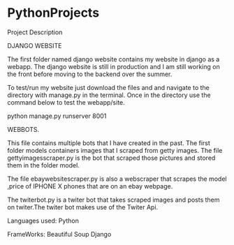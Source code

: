 # PythonProjects

Project Description

DJANGO WEBSITE

The first folder named django website contains my website in django as a webapp.
The django website is still in production and I am still working on the front before moving to the backend over the summer.

To test/run my website just download the files and and navigate to the directory with manage.py in the terminal.
Once in the directory use the command below to test the webapp/site.

python manage.py runserver 8001


WEBBOTS.

This file contains multiple bots that I have created in the past.
The first folder models containers images that I scraped from getty images.
The file gettyimagesscraper.py is the bot that scraped those pictures and stored them in the folder model.

The file ebaywebsitescraper.py is also a webscraper that scrapes the model ,price of IPHONE X phones that are on an ebay
webpage.

The twiterbot.py is a twiter bot that takes scraped images and posts them on twiter.The twiter bot makes use of the Twiter Api.

Languages used:
Python 

FrameWorks:
Beautiful Soup
Django


